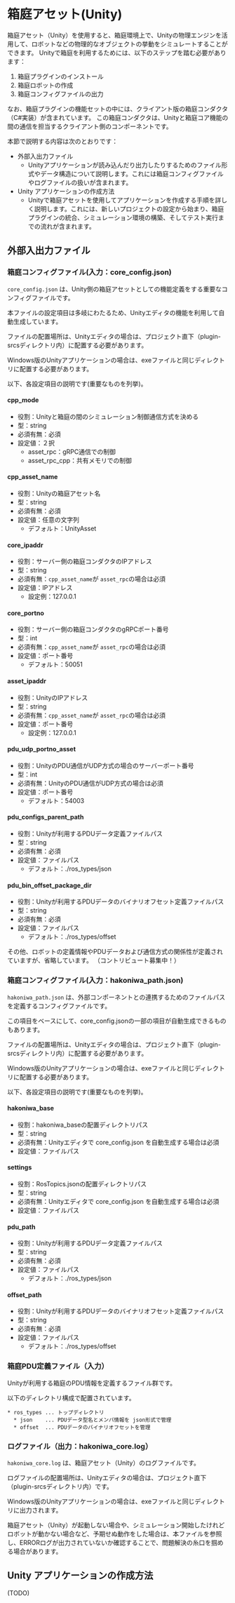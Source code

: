 # 箱庭アセット(Unity)

箱庭アセット（Unity）を使用すると、箱庭環境上で、Unityの物理エンジンを活用して、ロボットなどの物理的なオブジェクトの挙動をシミュレートすることができます。
Unityで箱庭を利用するためには、以下のステップを踏む必要があります：

1. 箱庭プラグインのインストール
2. 箱庭ロボットの作成
3. 箱庭コンフィグファイルの出力

なお、箱庭プラグインの機能セットの中には、クライアント版の箱庭コンダクタ（C#実装）が含まれています。
この箱庭コンダクタは、Unityと箱庭コア機能の間の通信を担当するクライアント側のコンポーネントです。

本節で説明する内容は次のとおりです：

* 外部入出力ファイル
  * Unityアプリケーションが読み込んだり出力したりするためのファイル形式やデータ構造について説明します。これには箱庭コンフィグファイルやログファイルの扱いが含まれます。
* Unity アプリケーションの作成方法
  * Unityで箱庭アセットを使用してアプリケーションを作成する手順を詳しく説明します。これには、新しいプロジェクトの設定から始まり、箱庭プラグインの統合、シミュレーション環境の構築、そしてテスト実行までの流れが含まれます。

## 外部入出力ファイル

### 箱庭コンフィグファイル(入力：core_config.json)

`core_config.json` は、Unity側の箱庭アセットとしての機能定義をする重要なコンフィグファイルです。

本ファイルの設定項目は多岐にわたるため、Unityエディタの機能を利用して自動生成しています。

ファイルの配置場所は、Unityエディタの場合は、プロジェクト直下（plugin-srcsディレクトリ内）に配置する必要があります。

Windows版のUnityアプリケーションの場合は、exeファイルと同じディレクトリに配置する必要があります。

以下、各設定項目の説明です(重要なものを列挙)。

#### cpp_mode

* 役割：Unityと箱庭の間のシミュレーション制御通信方式を決める
* 型：string
* 必須有無：必須
* 設定値：２択
  * asset_rpc：gRPC通信での制御
  * asset_rpc_cpp：共有メモリでの制御

#### cpp_asset_name

* 役割：Unityの箱庭アセット名
* 型：string
* 必須有無：必須
* 設定値：任意の文字列
  * デフォルト：UnityAsset

#### core_ipaddr

* 役割：サーバー側の箱庭コンダクタのIPアドレス
* 型：string
* 必須有無：`cpp_asset_name`が `asset_rpc`の場合は必須
* 設定値：IPアドレス
  * 設定例：127.0.0.1

#### core_portno

* 役割：サーバー側の箱庭コンダクタのgRPCポート番号
* 型：int
* 必須有無：`cpp_asset_name`が `asset_rpc`の場合は必須
* 設定値：ポート番号
  * デフォルト：50051

#### asset_ipaddr

* 役割：UnityのIPアドレス
* 型：string
* 必須有無：`cpp_asset_name`が `asset_rpc`の場合は必須
* 設定値：ポート番号
  * 設定例：127.0.0.1

#### pdu_udp_portno_asset

* 役割：UnityのPDU通信がUDP方式の場合のサーバーポート番号
* 型：int
* 必須有無：UnityのPDU通信がUDP方式の場合は必須
* 設定値：ポート番号
  * デフォルト：54003

#### pdu_configs_parent_path

* 役割：Unityが利用するPDUデータ定義ファイルパス
* 型：string
* 必須有無：必須
* 設定値：ファイルパス
  * デフォルト：./ros_types/json


#### pdu_bin_offset_package_dir

* 役割：Unityが利用するPDUデータのバイナリオフセット定義ファイルパス
* 型：string
* 必須有無：必須
* 設定値：ファイルパス
  * デフォルト：./ros_types/offset

その他、ロボットの定義情報やPDUデータおよび通信方式の関係性が定義されていますが、省略しています。
（コントリビュート募集中！）

### 箱庭コンフィグファイル(入力：hakoniwa_path.json)

`hakoniwa_path.json` は、外部コンポーネントとの連携するためのファイルパスを定義するコンフィグファイルです。

この項目をベースにして、core_config.jsonの一部の項目が自動生成できるものもあります。

ファイルの配置場所は、Unityエディタの場合は、プロジェクト直下（plugin-srcsディレクトリ内）に配置する必要があります。

Windows版のUnityアプリケーションの場合は、exeファイルと同じディレクトリに配置する必要があります。

以下、各設定項目の説明です(重要なものを列挙)。

#### hakoniwa_base

* 役割：hakoniwa_baseの配置ディレクトリパス
* 型：string
* 必須有無：Unityエディタで core_config.json を自動生成する場合は必須
* 設定値：ファイルパス

#### settings

* 役割：RosTopics.jsonの配置ディレクトリパス
* 型：string
* 必須有無：Unityエディタで core_config.json を自動生成する場合は必須
* 設定値：ファイルパス


#### pdu_path

* 役割：Unityが利用するPDUデータ定義ファイルパス
* 型：string
* 必須有無：必須
* 設定値：ファイルパス
  * デフォルト：./ros_types/json


#### offset_path

* 役割：Unityが利用するPDUデータのバイナリオフセット定義ファイルパス
* 型：string
* 必須有無：必須
* 設定値：ファイルパス
  * デフォルト：./ros_types/offset

### 箱庭PDU定義ファイル（入力）

Unityが利用する箱庭のPDU情報を定義するファイル群です。

以下のディレクトリ構成で配置されています。

```
* ros_types ... トップディレクトリ
  * json    ... PDUデータ型名とメンバ情報を json形式で管理
  * offset  ... PDUデータのバイナリオフセットを管理
```


### ログファイル（出力：hakoniwa_core.log）

`hakoniwa_core.log` は、箱庭アセット（Unity）のログファイルです。

ログファイルの配置場所は、Unityエディタの場合は、プロジェクト直下（plugin-srcsディレクトリ内）です。

Windows版のUnityアプリケーションの場合は、exeファイルと同じディレクトリに出力されます。

箱庭アセット（Unity）が起動しない場合や、シミュレーション開始したけれどロボットが動かない場合など、予期せぬ動作をした場合は、本ファイルを参照し、ERRORログが出力されていないか確認することで、問題解決の糸口を掴める場合があります。

## Unity アプリケーションの作成方法

(TODO)




